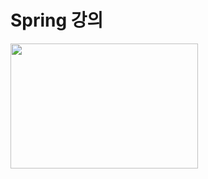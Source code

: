 
# Spring 강의
<img src="https://github.com/user-attachments/assets/ed9cd4a4-11b3-43d9-8fd0-f6a38aaf65df"  width="300" height="200"/>
